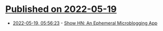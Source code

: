 # [Published on 2022-05-19](index.md)

* [2022-05-19, 05:56:23](https://news.ycombinator.com/item?id=31431239) - [Show HN: An Ephemeral Microblogging App](https://blarb.co)

